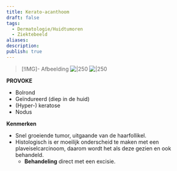 ```yaml
---
title: Kerato-acanthoom
draft: false
tags:
  - Dermatologie/Huidtumoren
  - Ziektebeeld
aliases: 
description: 
publish: true
---
```



> [!IMG]- Afbeelding
> ![|250](https://i.imgur.com/L5jemxB.png)
> ![|250](https://i.imgur.com/4vYKXE3.png)


**PROVOKE**

- Bolrond
- Geïndureerd (diep in de huid)
- (Hyper-) keratose
- Nodus

**Kenmerken**

- Snel groeiende tumor, uitgaande van de haarfollikel.
- Histologisch is er moeilijk onderscheid te maken met een plaveiselcarcinoom, daarom wordt het als deze gezien en ook behandeld.
    - **Behandeling** direct met een excisie.